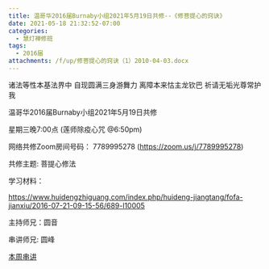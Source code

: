 ```yaml
---
title: 温哥华2016届Burnaby小组2021年5月19日共修--《修菩提心的窍诀》
date: 2021-05-18 21:32:52-07:00
categories:
  - 慧灯禅修班
tags:
  - 2016届
attachments: /f/up/修菩提心的窍诀（1）2010-04-03.docx
---
```

诸法等性本基法界中 自现圆满三身游舞力 离障本来怙主龙钦巴 祈请无垢光尊常护我

温哥华2016届Burnaby小组2021年5月19日共修 

星期三晚7:00点 (莲师除疫心咒 @6:50pm)

网络共修Zoom房间号码： 7789995278 (<https://zoom.us/j/7789995278>)

共修主题: 菩提心修法

学习材料：

<https://www.huidengzhiguang.com/index.php/huideng-jiangtang/fofa-jianxiu/2016-07-21-09-15-56/689-l10005>



主持师兄：圆音

串讲师兄: 圆峰

[本周串讲](/f/up/修菩提心的窍诀（1）2010-04-03.docx)
